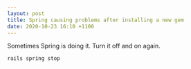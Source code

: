 ```yaml
---
layout: post
title: Spring causing problems after installing a new gem
date: 2020-10-23 16:10 +1100
---
```


Sometimes Spring is doing it. Turn it off and on again.

```shell
rails spring stop
```

